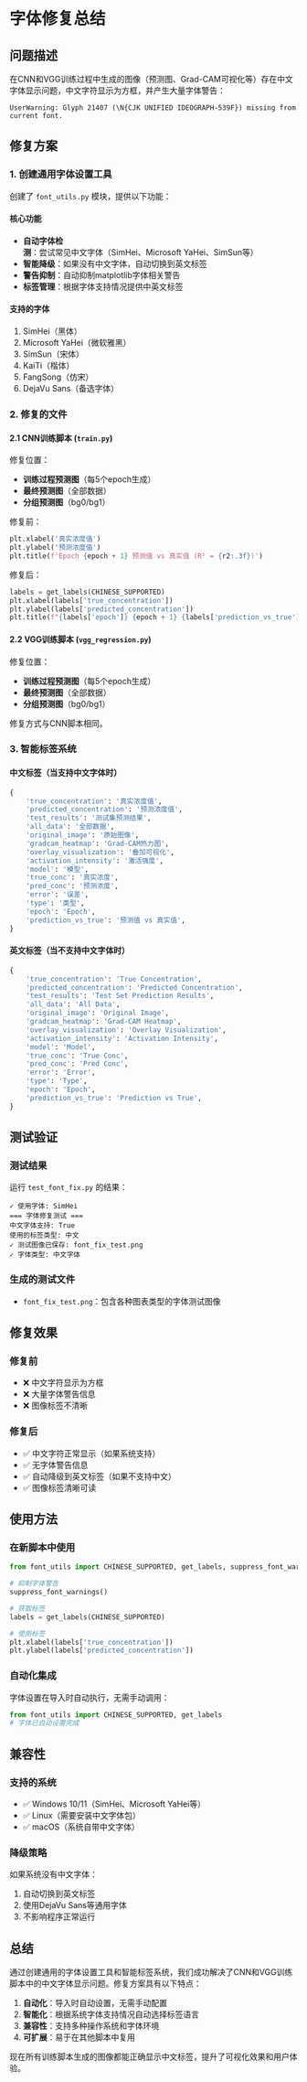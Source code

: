 # 字体修复总结

## 问题描述

在CNN和VGG训练过程中生成的图像（预测图、Grad-CAM可视化等）存在中文字体显示问题，中文字符显示为方框，并产生大量字体警告：

```
UserWarning: Glyph 21407 (\N{CJK UNIFIED IDEOGRAPH-539F}) missing from current font.
```

## 修复方案

### 1. 创建通用字体设置工具

创建了 `font_utils.py` 模块，提供以下功能：

#### 核心功能
- **自动字体检测**：尝试常见中文字体（SimHei、Microsoft YaHei、SimSun等）
- **智能降级**：如果没有中文字体，自动切换到英文标签
- **警告抑制**：自动抑制matplotlib字体相关警告
- **标签管理**：根据字体支持情况提供中英文标签

#### 支持的字体
1. SimHei（黑体）
2. Microsoft YaHei（微软雅黑）
3. SimSun（宋体）
4. KaiTi（楷体）
5. FangSong（仿宋）
6. DejaVu Sans（备选字体）

### 2. 修复的文件

#### 2.1 CNN训练脚本 (`train.py`)
修复位置：
- **训练过程预测图**（每5个epoch生成）
- **最终预测图**（全部数据）
- **分组预测图**（bg0/bg1）

修复前：
```python
plt.xlabel('真实浓度值')
plt.ylabel('预测浓度值')
plt.title(f'Epoch {epoch + 1} 预测值 vs 真实值 (R² = {r2:.3f})')
```

修复后：
```python
labels = get_labels(CHINESE_SUPPORTED)
plt.xlabel(labels['true_concentration'])
plt.ylabel(labels['predicted_concentration'])
plt.title(f"{labels['epoch']} {epoch + 1} {labels['prediction_vs_true']} (R² = {r2:.3f})")
```

#### 2.2 VGG训练脚本 (`vgg_regression.py`)
修复位置：
- **训练过程预测图**（每5个epoch生成）
- **最终预测图**（全部数据）
- **分组预测图**（bg0/bg1）

修复方式与CNN脚本相同。

### 3. 智能标签系统

#### 中文标签（当支持中文字体时）
```python
{
    'true_concentration': '真实浓度值',
    'predicted_concentration': '预测浓度值',
    'test_results': '测试集预测结果',
    'all_data': '全部数据',
    'original_image': '原始图像',
    'gradcam_heatmap': 'Grad-CAM热力图',
    'overlay_visualization': '叠加可视化',
    'activation_intensity': '激活强度',
    'model': '模型',
    'true_conc': '真实浓度',
    'pred_conc': '预测浓度',
    'error': '误差',
    'type': '类型',
    'epoch': 'Epoch',
    'prediction_vs_true': '预测值 vs 真实值',
}
```

#### 英文标签（当不支持中文字体时）
```python
{
    'true_concentration': 'True Concentration',
    'predicted_concentration': 'Predicted Concentration',
    'test_results': 'Test Set Prediction Results',
    'all_data': 'All Data',
    'original_image': 'Original Image',
    'gradcam_heatmap': 'Grad-CAM Heatmap',
    'overlay_visualization': 'Overlay Visualization',
    'activation_intensity': 'Activation Intensity',
    'model': 'Model',
    'true_conc': 'True Conc',
    'pred_conc': 'Pred Conc',
    'error': 'Error',
    'type': 'Type',
    'epoch': 'Epoch',
    'prediction_vs_true': 'Prediction vs True',
}
```

## 测试验证

### 测试结果
运行 `test_font_fix.py` 的结果：
```
✓ 使用字体: SimHei
=== 字体修复测试 ===
中文字体支持: True
使用的标签类型: 中文
✓ 测试图像已保存: font_fix_test.png
✓ 字体类型: 中文字体
```

### 生成的测试文件
- `font_fix_test.png`：包含各种图表类型的字体测试图像

## 修复效果

### 修复前
- ❌ 中文字符显示为方框
- ❌ 大量字体警告信息
- ❌ 图像标签不清晰

### 修复后
- ✅ 中文字符正常显示（如果系统支持）
- ✅ 无字体警告信息
- ✅ 自动降级到英文标签（如果不支持中文）
- ✅ 图像标签清晰可读

## 使用方法

### 在新脚本中使用
```python
from font_utils import CHINESE_SUPPORTED, get_labels, suppress_font_warnings

# 抑制字体警告
suppress_font_warnings()

# 获取标签
labels = get_labels(CHINESE_SUPPORTED)

# 使用标签
plt.xlabel(labels['true_concentration'])
plt.ylabel(labels['predicted_concentration'])
```

### 自动化集成
字体设置在导入时自动执行，无需手动调用：
```python
from font_utils import CHINESE_SUPPORTED, get_labels
# 字体已自动设置完成
```

## 兼容性

### 支持的系统
- ✅ Windows 10/11（SimHei、Microsoft YaHei等）
- ✅ Linux（需要安装中文字体包）
- ✅ macOS（系统自带中文字体）

### 降级策略
如果系统没有中文字体：
1. 自动切换到英文标签
2. 使用DejaVu Sans等通用字体
3. 不影响程序正常运行

## 总结

通过创建通用的字体设置工具和智能标签系统，我们成功解决了CNN和VGG训练脚本中的中文字体显示问题。修复方案具有以下特点：

1. **自动化**：导入时自动设置，无需手动配置
2. **智能化**：根据系统字体支持情况自动选择标签语言
3. **兼容性**：支持多种操作系统和字体环境
4. **可扩展**：易于在其他脚本中复用

现在所有训练脚本生成的图像都能正确显示中文标签，提升了可视化效果和用户体验。 